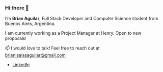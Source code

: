 ### Hi there 👋

I’m **Brian Aguilar**, Full Stack Developer and Computer Science student from Buenos Aires, Argentina.

I am currently working as a Project Manager at Henry. Open to new proposals!

     
📫 I would love to talk! Feel free to reach out at brianisaiasaguilar@gmail.com

- [LinkedIn](https://www.linkedin.com/in/braiaguilar/)
